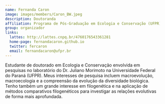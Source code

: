 ```yaml
---
name: Fernanda Caron
image: images/members/Caron_BW.jpeg
description: Doutoranda
affiliation: Programa de Pós-Graduação em Ecologia e Conservação (UFPR)
group: organizador
links:
  lattes: http://lattes.cnpq.br/4760176543361281
  home-page: fernandacaron.github.io
  twitter: fercaron
  email: fernandacaron@ufpr.br
---
```


⁠Estudante de doutorado em Ecologia e Conservação envolvida em pesquisas no laboratório do Dr. Juliano Morimoto na Universidade Federal do Paraná (UFPR). Meus interesses de pesquisa incluem macroevolução, macroecologia e a compreensão da evolução da diversidade biológica. Tenho também um grande interesse em filogenética e na aplicação de métodos comparativos filogenéticos para investigar as relações evolutivas de forma mais aprofundada.
